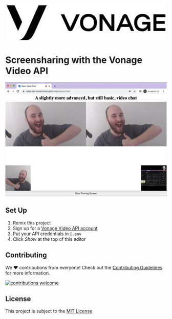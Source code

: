 ![Vonage](./docs/vonage.png)

# Screensharing with the Vonage Video API

![Screenshot](./docs/screenshot.png)

## Set Up

1. Remix this project
2. Sign up for a [Vonage Video API account](https://tokbox.com/account/user/signup)
3. Put your API credentials in `🔑.env`
4. Click _Show_ at the top of this editor


## Contributing
We :heart: contributions from everyone! Check out the [Contributing Guidelines][contributing] for more information.

[![contributions welcome][contribadge]][issues]

## License

This project is subject to the [MIT License][license]

[contribadge]: https://img.shields.io/badge/contributions-welcome-brightgreen.svg?style=flat "Contributions Welcome"

[coc]: CODE_OF_CONDUCT.md "Code of Conduct"
[contributing]: CONTRIBUTING.md "Contributing"
[license]: LICENSE "MIT License"

[issues]: ./../../issues "Issues"
